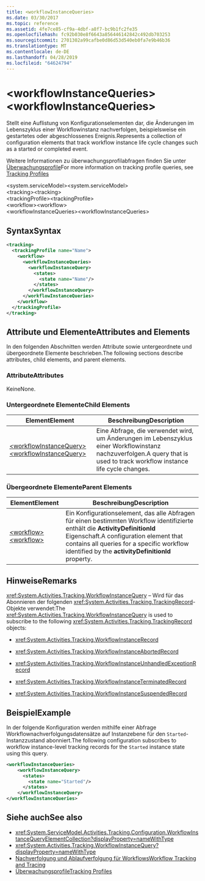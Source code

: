 ```yaml
---
title: <workflowInstanceQueries>
ms.date: 03/30/2017
ms.topic: reference
ms.assetid: 4fe7ce85-cf9a-4dbf-a8f7-bc9b1fc2fe35
ms.openlocfilehash: fc92b030e8f6643a856446142842c492db703253
ms.sourcegitcommit: 2701302a99cafbe0d86d53d540eb0fa7e9b46b36
ms.translationtype: MT
ms.contentlocale: de-DE
ms.lasthandoff: 04/28/2019
ms.locfileid: "64624794"
---
```

# <a name="workflowinstancequeries"></a><span data-ttu-id="31fee-101">\<workflowInstanceQueries></span><span class="sxs-lookup"><span data-stu-id="31fee-101">\<workflowInstanceQueries></span></span>
<span data-ttu-id="31fee-102">Stellt eine Auflistung von Konfigurationselementen dar, die Änderungen im Lebenszyklus einer Workflowinstanz nachverfolgen, beispielsweise ein gestartetes oder abgeschlossenes Ereignis.</span><span class="sxs-lookup"><span data-stu-id="31fee-102">Represents a collection of configuration elements that track workflow instance life cycle changes such as a started or completed event.</span></span>  
  
 <span data-ttu-id="31fee-103">Weitere Informationen zu überwachungsprofilabfragen finden Sie unter [Überwachungsprofile](../../../../../docs/framework/windows-workflow-foundation/tracking-profiles.md)</span><span class="sxs-lookup"><span data-stu-id="31fee-103">For more information on tracking profile queries, see [Tracking Profiles](../../../../../docs/framework/windows-workflow-foundation/tracking-profiles.md)</span></span>  
  
<span data-ttu-id="31fee-104">\<system.serviceModel></span><span class="sxs-lookup"><span data-stu-id="31fee-104">\<system.serviceModel></span></span>  
<span data-ttu-id="31fee-105">\<tracking></span><span class="sxs-lookup"><span data-stu-id="31fee-105">\<tracking></span></span>  
<span data-ttu-id="31fee-106">\<trackingProfile></span><span class="sxs-lookup"><span data-stu-id="31fee-106">\<trackingProfile></span></span>  
<span data-ttu-id="31fee-107">\<workflow></span><span class="sxs-lookup"><span data-stu-id="31fee-107">\<workflow></span></span>  
<span data-ttu-id="31fee-108">\<workflowInstanceQueries></span><span class="sxs-lookup"><span data-stu-id="31fee-108">\<workflowInstanceQueries></span></span>  
  
## <a name="syntax"></a><span data-ttu-id="31fee-109">Syntax</span><span class="sxs-lookup"><span data-stu-id="31fee-109">Syntax</span></span>  
  
```xml  
<tracking>
  <trackingProfile name="Name">
    <workflow>
      <workflowInstanceQueries>
        <workflowInstanceQuery>
          <states>
            <state name="Name"/>
          </states>
        </workflowInstanceQuery>
      </workflowInstanceQueries>
    </workflow>
  </trackingProfile>
</tracking>  
```  
  
## <a name="attributes-and-elements"></a><span data-ttu-id="31fee-110">Attribute und Elemente</span><span class="sxs-lookup"><span data-stu-id="31fee-110">Attributes and Elements</span></span>  
 <span data-ttu-id="31fee-111">In den folgenden Abschnitten werden Attribute sowie untergeordnete und übergeordnete Elemente beschrieben.</span><span class="sxs-lookup"><span data-stu-id="31fee-111">The following sections describe attributes, child elements, and parent elements.</span></span>  
  
### <a name="attributes"></a><span data-ttu-id="31fee-112">Attribute</span><span class="sxs-lookup"><span data-stu-id="31fee-112">Attributes</span></span>  
 <span data-ttu-id="31fee-113">Keine</span><span class="sxs-lookup"><span data-stu-id="31fee-113">None.</span></span>  
  
### <a name="child-elements"></a><span data-ttu-id="31fee-114">Untergeordnete Elemente</span><span class="sxs-lookup"><span data-stu-id="31fee-114">Child Elements</span></span>  
  
|<span data-ttu-id="31fee-115">Element</span><span class="sxs-lookup"><span data-stu-id="31fee-115">Element</span></span>|<span data-ttu-id="31fee-116">Beschreibung</span><span class="sxs-lookup"><span data-stu-id="31fee-116">Description</span></span>|  
|-------------|-----------------|  
|[<span data-ttu-id="31fee-117">\<workflowInstanceQuery></span><span class="sxs-lookup"><span data-stu-id="31fee-117">\<workflowInstanceQuery></span></span>](../../../../../docs/framework/configure-apps/file-schema/windows-workflow-foundation/workflowinstancequery.md)|<span data-ttu-id="31fee-118">Eine Abfrage, die verwendet wird, um Änderungen im Lebenszyklus einer Workflowinstanz nachzuverfolgen.</span><span class="sxs-lookup"><span data-stu-id="31fee-118">A query that is used to track workflow instance life cycle changes.</span></span>|  
  
### <a name="parent-elements"></a><span data-ttu-id="31fee-119">Übergeordnete Elemente</span><span class="sxs-lookup"><span data-stu-id="31fee-119">Parent Elements</span></span>  
  
|<span data-ttu-id="31fee-120">Element</span><span class="sxs-lookup"><span data-stu-id="31fee-120">Element</span></span>|<span data-ttu-id="31fee-121">Beschreibung</span><span class="sxs-lookup"><span data-stu-id="31fee-121">Description</span></span>|  
|-------------|-----------------|  
|[<span data-ttu-id="31fee-122">\<workflow></span><span class="sxs-lookup"><span data-stu-id="31fee-122">\<workflow></span></span>](../../../../../docs/framework/configure-apps/file-schema/windows-workflow-foundation/workflow.md)|<span data-ttu-id="31fee-123">Ein Konfigurationselement, das alle Abfragen für einen bestimmten Workflow identifizierte enthält die **ActivityDefinitionId** Eigenschaft.</span><span class="sxs-lookup"><span data-stu-id="31fee-123">A configuration element that contains all queries for a specific workflow identified by the **activityDefinitionId** property.</span></span>|  
  
## <a name="remarks"></a><span data-ttu-id="31fee-124">Hinweise</span><span class="sxs-lookup"><span data-stu-id="31fee-124">Remarks</span></span>  
 <span data-ttu-id="31fee-125"><xref:System.Activities.Tracking.WorkflowInstanceQuery> – Wird für das Abonnieren der folgenden <xref:System.Activities.Tracking.TrackingRecord>-Objekte verwendet:</span><span class="sxs-lookup"><span data-stu-id="31fee-125">The <xref:System.Activities.Tracking.WorkflowInstanceQuery> is used to subscribe to the following <xref:System.Activities.Tracking.TrackingRecord> objects:</span></span>  
  
- <xref:System.Activities.Tracking.WorkflowInstanceRecord>  
  
- <xref:System.Activities.Tracking.WorkflowInstanceAbortedRecord>  
  
- <xref:System.Activities.Tracking.WorkflowInstanceUnhandledExceptionRecord>  
  
- <xref:System.Activities.Tracking.WorkflowInstanceTerminatedRecord>  
  
- <xref:System.Activities.Tracking.WorkflowInstanceSuspendedRecord>  
  
## <a name="example"></a><span data-ttu-id="31fee-126">Beispiel</span><span class="sxs-lookup"><span data-stu-id="31fee-126">Example</span></span>  
 <span data-ttu-id="31fee-127">In der folgende Konfiguration werden mithilfe einer Abfrage Workflownachverfolgungsdatensätze auf Instanzebene für den `Started`-Instanzzustand abonniert.</span><span class="sxs-lookup"><span data-stu-id="31fee-127">The following configuration subscribes to workflow instance-level tracking records for the `Started` instance state using this query.</span></span>  
  
```xml  
<workflowInstanceQueries>  
    <workflowInstanceQuery>  
      <states>  
        <state name="Started"/>  
      </states>  
    </workflowInstanceQuery>  
</workflowInstanceQueries>  
```  
  
## <a name="see-also"></a><span data-ttu-id="31fee-128">Siehe auch</span><span class="sxs-lookup"><span data-stu-id="31fee-128">See also</span></span>

- <xref:System.ServiceModel.Activities.Tracking.Configuration.WorkflowInstanceQueryElementCollection?displayProperty=nameWithType>
- <xref:System.Activities.Tracking.WorkflowInstanceQuery?displayProperty=nameWithType>
- [<span data-ttu-id="31fee-129">Nachverfolgung und Ablaufverfolgung für Workflows</span><span class="sxs-lookup"><span data-stu-id="31fee-129">Workflow Tracking and Tracing</span></span>](../../../../../docs/framework/windows-workflow-foundation/workflow-tracking-and-tracing.md)
- [<span data-ttu-id="31fee-130">Überwachungsprofile</span><span class="sxs-lookup"><span data-stu-id="31fee-130">Tracking Profiles</span></span>](../../../../../docs/framework/windows-workflow-foundation/tracking-profiles.md)
